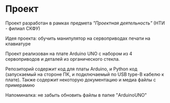 # Проект

Проект разработан в рамках предмета _"Проектная деятельность"_
(НТИ - филиал СКФУ)

Идея проекта: обучить манипулятор на сервоприводах
печати на клавиатуре

Проект реализован на плате Arduino UNO с набором из 
4 сервоприводов и деталей из органического стекла. 

Репозиторий содержит код для платы Arduino, и
Python код (запускаемый на стороне ПК, и подключаемый по
USB type-B кабелю к плате). Также содержит некоторую 
документацию и медиа файлы с примерамию


Напоминалка:
не забыть обновить файлы в папке "ArduinoUNO"
